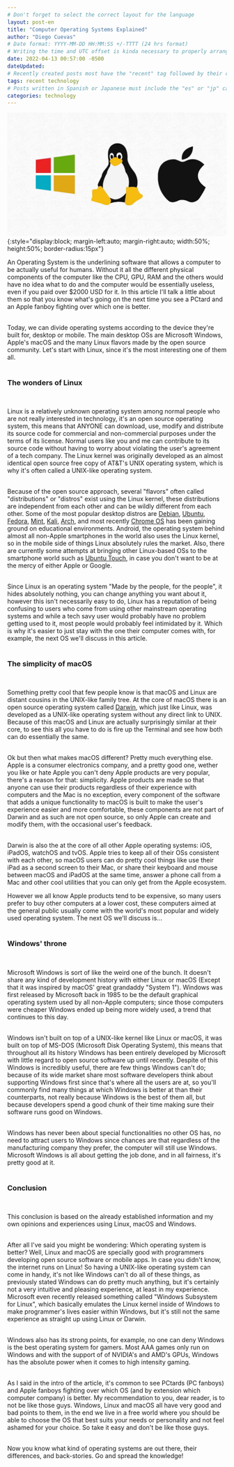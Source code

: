 ```yaml
---
# Don't forget to select the correct layout for the language
layout: post-en
title: "Computer Operating Systems Explained"
author: "Diego Cuevas"
# Date format: YYYY-MM-DD HH:MM:SS +/-TTTT (24 hrs format)
# Writing the time and UTC offset is kinda necessary to properly arrange the posts in their respective indexes
date: 2022-04-13 00:57:00 -0500
dateUpdated:
# Recently created posts most have the "recent" tag followed by their category in the "tags" variable. Remove "recent" after a while
tags: recent technology
# Posts written in Spanish or Japanese must include the "es" or "jp" category respectively AS THE FIRST one listed. Then write its normal category
categories: technology
---
```


![Computer OSs](/assets/img/os-image.jpeg){:style="display:block; margin-left:auto; margin-right:auto; width:50%; height:50%; border-radius:15px"} <br>

An Operating System is the underlining software that allows a computer to be actually useful for humans. Without it all the different physical components of the computer like the CPU, GPU, RAM and the others would have no idea what to do and the computer would be essentially useless, even if you paid over $2000 USD for it. In this article I'll talk a little about them so that you know what's going on the next time you see a PCtard and an Apple fanboy fighting over which one is better.
<br><br>

Today, we can divide operating systems according to the device they're built for, desktop or mobile. The main desktop OSs are Microsoft Windows, Apple's macOS and the many Linux flavors made by the open source community. Let's start with Linux, since it's the most interesting one of them all.
<br><br>

### The wonders of Linux
<br>

Linux is a relatively unknown operating system among normal people who are not really interested in technology, it's an open source operating system, this means that ANYONE can download, use, modify and distribute its source code for commercial and non-commercial purposes under the terms of its license. Normal users like you and me can contribute to its source code without having to worry about violating the user's agreement of a tech company. The Linux kernel was originally developed as an almost identical open source free copy of AT&T's UNIX operating system, which is why it's often called a UNIX-like operating system.
<br><br>

Because of the open source approach, several "flavors" often called "distributions" or "distros" exist using the Linux kernel, these distributions are independent from each other and can be wildly different from each other. Some of the most popular desktop distros are [Debian][debian-website], [Ubuntu][ubuntu-website], [Fedora][fedora-website], [Mint][mint-website], [Kali][kali-website], [Arch][arch-website], and most recently [Chrome OS][chromeOs-website] has been gaining ground on educational environments. Android, the operating system behind almost all non-Apple smartphones in the world also uses the Linux kernel, so in the mobile side of things Linux absolutely rules the market. Also, there are currently some attempts at bringing other Linux-based OSs to the smartphone world such as [Ubuntu Touch][ubuntuTouch-website], in case you don't want to be at the mercy of either Apple or Google.
<br><br>

Since Linux is an operating system "Made by the people, for the people", it hides absolutely nothing, you can change anything you want about it, however this isn't necessarily easy to do, Linux has a reputation of being confusing to users who come from using other mainstream operating systems and while a tech savy user would probably have no problem getting used to it, most people would probably feel intimidated by it. Which is why it's easier to just stay with the one their computer comes with, for example, the next OS we'll discuss in this article.
<br><br>

### The simplicity of macOS
<br>

Something pretty cool that few people know is that macOS and Linux are distant cousins in the UNIX-like family tree. At the core of macOS there is an open source operating system called [Darwin][darwin-repository], which just like Linux, was developed as a UNIX-like operating system without any direct link to UNIX. Because of this macOS and Linux are actually surprisingly similar at their core, to see this all you have to do is fire up the Terminal and see how both can do essentially the same.
<br><br>

Ok but then what makes macOS different? Pretty much everything else. Apple is a consumer electronics company, and a pretty good one, wether you like or hate Apple you can't deny Apple products are very popular, there's a reason for that: simplicity. Apple products are made so that anyone can use their products regardless of their experience with computers and the Mac is no exception, every component of the software that adds a unique functionality to macOS is built to make the user's experience easier and more comfortable, these components are not part of Darwin and as such are not open source, so only Apple can create and modify them, with the occasional user's feedback.
<br><br>

Darwin is also the at the core of all other Apple operating systems: iOS, iPadOS, watchOS and tvOS. Apple tries to keep all of their OSs consistent with each other, so macOS users can do pretty cool things like use their iPad as a second screen to their Mac, or share their keyboard and mouse between macOS and iPadOS at the same time, answer a phone call from a Mac and other cool utilities that you can only get from the Apple ecosystem.

However we all know Apple products tend to be expensive, so many users prefer to buy other computers at a lower cost, these computers aimed at the general public usually come with the world's most popular and widely used operating system. The next OS we'll discuss is...
<br><br>

### Windows' throne
<br>

Microsoft Windows is sort of like the weird one of the bunch. It doesn't share any kind of development history with either Linux or macOS (Except that it was inspired by macOS' great grandaddy "System 1"). Windows was first released by Microsoft back in 1985 to be the default graphical operating system used by all non-Apple computers; since those computers were cheaper Windows ended up being more widely used, a trend that continues to this day.
<br><br>

Windows isn't built on top of a UNIX-like kernel like Linux or macOS, it was built on top of MS-DOS (Microsoft Disk Operating System), this means that throughout all its history Windows has been entirely developed by Microsoft with little regard to open source software up until recently. Despite of this Windows is incredibly useful, there are few things Windows can't do; because of its wide market share most software developers think about supporting Windows first since that's where all the users are at, so you'll commonly find many things at which Windows is better at than their counterparts, not really because Windows is the best of them all, but because developers spend a good chunk of their time making sure their software runs good on Windows.
<br><br>

Windows has never been about special functionalities no other OS has, no need to attract users to Windows since chances are that regardless of the manufacturing company they prefer, the computer will still use Windows. Microsoft Windows is all about getting the job done, and in all fairness, it's pretty good at it.
<br><br>

### Conclusion
<br>

This conclusion is based on the already established information and my own opinions and experiences using Linux, macOS and Windows.
<br><br>

After all I've said you might be wondering: Which operating system is better? Well, Linux and macOS are specially good with programmers developing open source software or mobile apps. In case you didn't know, the internet runs on Linux! So having a UNIX-like operating system can come in handy, it's not like Windows can't do all of these things, as previously stated Windows can do pretty much anything, but it's certainly not a very intuitive and pleasing experience, at least in my experience. Microsoft even recently released something called "Windows Subsystem for Linux", which basically emulates the Linux kernel inside of Windows to make programmer's lives easier within Windows, but it's still not the same experience as straight up using Linux or Darwin.
<br><br>

Windows also has its strong points, for example, no one can deny Windows is the best operating system for gamers. Most AAA games only run on Windows and with the support of of NVIDIA's and AMD's GPUs, Windows has the absolute power when it comes to high intensity gaming.
<br><br>

As I said in the intro of the article, it's common to see PCtards (PC fanboys) and Apple fanboys fighting over which OS (and by extension which computer company) is better. My recommendation to you, dear reader, is to not be like those guys. Windows, Linux and macOS all have very good and bad points to them, in the end we live in a free world where you should be able to choose the OS that best suits your needs or personality and not feel ashamed for your choice. So take it easy and don't be like those guys.
<br><br>

Now you know what kind of operating systems are out there, their differences, and back-stories. Go and spread the knowledge!
<br><br>

[debian-website]: https://www.debian.org
[ubuntu-website]: https://ubuntu.com
[fedora-website]: https://getfedora.org
[mint-website]: https://linuxmint.com
[kali-website]: https://www.kali.org
[arch-website]: https://archlinux.org
[chromeOs-website]: https://www.google.com/chromebook/chrome-os/
[ubuntuTouch-website]: https://ubuntu-touch.io
[darwin-repository]: https://github.com/apple/darwin-xnu
